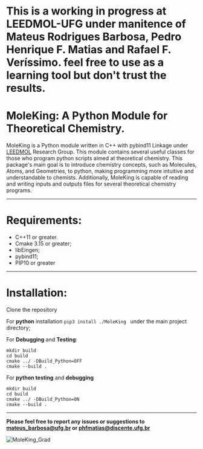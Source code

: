 # This is a working in progress at LEEDMOL-UFG under manitence of Mateus Rodrigues Barbosa, Pedro Henrique F. Matias and Rafael F. Veríssimo. feel free to use as a learning tool but don't trust the results.
# MoleKing: A Python Module for Theoretical Chemistry.
MoleKing is a Python module written in C++ with pybind11 Linkage under [LEEDMOL](leedmol.com) Research Group. This module contains several useful classes for those who program python scripts aimed at theoretical chemistry. This package's main goal is to introduce chemistry concepts, such as Molecules, Atoms, and Geometries, to python, making programming more intuitive and understandable to chemists. Additionally, MoleKing is capable of reading and writing inputs and outputs files for several theoretical chemistry programs.

---

# Requirements:

   <ul>
   <li> C++11 or greater.</li>
    <li>Cmake 3.15 or greater;</li>
    <li>libEingen;</li>
    <li>pybind11;</li>
    <li>PIP10 or greater</li>
    </ul>

---

# Installation:

Clone the repository 
                  	
For **python** installation 
```pip3 install ./MoleKing ``` under the main project directory;

For **Debugging** and **Testing**:

```
mkdir build
cd build
cmake ../ -DBuild_Python=OFF
cmake --build . 
```

For **python testing** and **debugging**

```
mkdir build
cd build
cmake ../ -DBuild_Python=ON
cmake --build . 
```

---

**Please feel free to report any issues or suggestions to mateus_barbosa@ufg.br or phfmatias@discente.ufg.br**

![MoleKing_Grad](https://user-images.githubusercontent.com/71854729/213286170-38170b42-8e1b-4bfb-9b9b-80aa8308444e.png)


